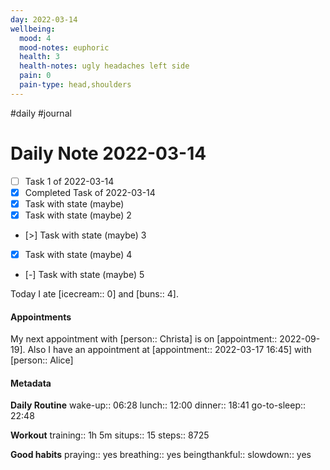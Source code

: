 ```yaml
---
day: 2022-03-14
wellbeing:
  mood: 4
  mood-notes: euphoric
  health: 3
  health-notes: ugly headaches left side
  pain: 0
  pain-type: head,shoulders
---
```

#daily #journal

# Daily Note 2022-03-14

- [ ] Task 1 of 2022-03-14
- [x] Completed Task of 2022-03-14
- [x] Task with state (maybe)
- [x] Task with state (maybe) 2
- [>] Task with state (maybe) 3
- [x] Task with state (maybe) 4
- [-] Task with state (maybe) 5

Today I ate [icecream:: 0] and [buns:: 4].

#### Appointments
My next appointment with [person:: Christa] is on [appointment:: 2022-09-19].
Also I have an appointment at [appointment:: 2022-03-17 16:45] with [person:: Alice]

#### Metadata

**Daily Routine**
wake-up:: 06:28
lunch:: 12:00
dinner:: 18:41
go-to-sleep:: 22:48

**Workout**
training:: 1h 5m
situps:: 15
steps:: 8725

**Good habits**
praying:: yes
breathing:: yes
beingthankful:: 
slowdown:: yes
